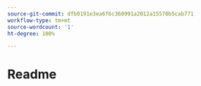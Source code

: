 ```yaml
---
source-git-commit: dfb0191e3ea6f6c360991a2012a15570b5cab771
workflow-type: tm+mt
source-wordcount: '1'
ht-degree: 100%

---
```

# Readme
